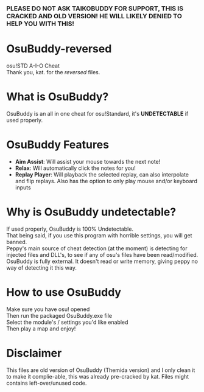 ### PLEASE DO NOT ASK TAIKOBUDDY FOR SUPPORT, THIS IS CRACKED AND OLD VERSION! HE WILL LIKELY DENIED TO HELP YOU WITH THIS!
# OsuBuddy-reversed
osu!STD A-I-O Cheat<br>Thank you, kat. for the *reversed* files.

# What is OsuBuddy?
OsuBuddy is an all in one cheat for osu!Standard, it's **UNDETECTABLE** if used properly.

# OsuBuddy Features
- **Aim Assist**: Will assist your mouse towards the next note!
- **Relax**: Will automatically click the notes for you!
- **Replay Player**: Will playback the selected replay, can also interpolate and flip replays. Also has the option to only play mouse and/or keyboard inputs

# Why is OsuBuddy undetectable?
If used properly, OsuBuddy is 100% Undetectable.<br>
That being said, if you use this program with horrible settings, you will get banned.<br>
Peppy's main source of cheat detection (at the moment) is detecting for injected files and DLL's, to see if any of osu's files have been read/modified.<br>
OsuBuddy is fully external. It doesn't read or write memory, giving peppy no way of detecting it this way.

# How to use OsuBuddy
Make sure you have osu! opened<br>
Then run the packaged OsuBuddy.exe file<br>
Select the module's / settings you'd like enabled<br>
Then play a map and enjoy!

# Disclaimer
This files are old version of OsuBuddy (Themida version) and I only clean it to make it complie-able, this was already pre-cracked by kat. Files might contains left-over/unused code.

